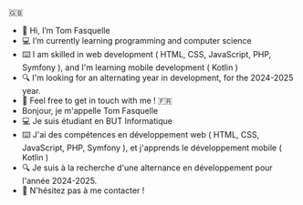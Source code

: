 🇬🇧
- 👋 Hi, I’m Tom Fasquelle
- 💻 I’m currently learning programming and computer science
- ⌨️ I am skilled in web development ( HTML, CSS, JavaScript, PHP, Symfony ), and I'm learning mobile development ( Kotlin )
- 🔍 I'm looking for an alternating year in development, for the 2024-2025 year.
- 🤝 Feel free to get in touch with me !
🇫🇷
- Bonjour, je m'appelle Tom Fasquelle
- 💻 Je suis étudiant en BUT Informatique
- ⌨️ J'ai des compétences en développement web ( HTML, CSS, JavaScript, PHP, Symfony ), et j'apprends le développement mobile ( Kotlin )
- 🔍 Je suis à la recherche d'une alternance en développement pour l'année 2024-2025.
- 🤝 N'hésitez pas à me contacter !

<!---
tfsql/tfsql is a ✨ special ✨ repository because its `README.md` (this file) appears on your GitHub profile.
You can click the Preview link to take a look at your changes.
--->
